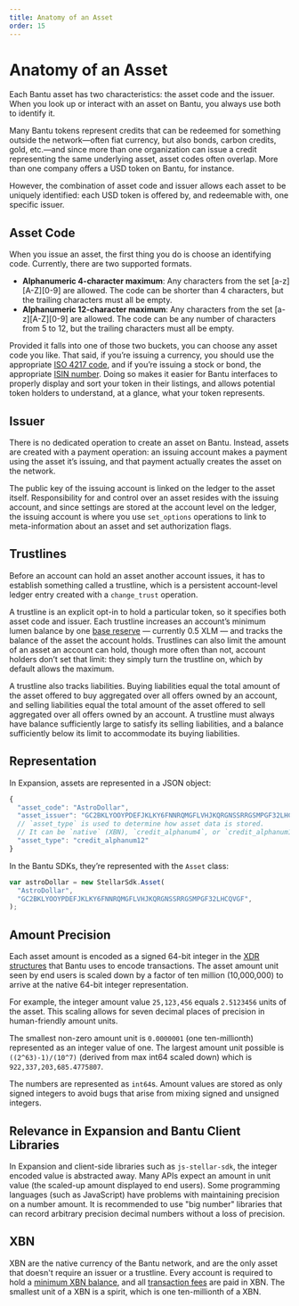 ```yaml
---
title: Anatomy of an Asset
order: 15
---
```


# Anatomy of an Asset

Each Bantu asset has two characteristics: the asset code and the issuer. When you look up or interact with an asset on Bantu, you always use both to identify it.

Many Bantu tokens represent credits that can be redeemed for something outside the network—often fiat currency, but also bonds, carbon credits, gold, etc.—and since more than one organization can issue a credit representing the same underlying asset, asset codes often overlap. More than one company offers a USD token on Bantu, for instance.

However, the combination of asset code and issuer allows each asset to be uniquely identified: each USD token is offered by, and redeemable with, one specific issuer.

## Asset Code

When you issue an asset, the first thing you do is choose an identifying code. Currently, there are two supported formats.

* **Alphanumeric 4-character maximum**: Any characters from the set \[a-z\]\[A-Z\]\[0-9\] are allowed. The code can be shorter than 4 characters, but the trailing characters must all be empty.
* **Alphanumeric 12-character maximum**: Any characters from the set \[a-z\]\[A-Z\]\[0-9\] are allowed. The code can be any number of characters from 5 to 12, but the trailing characters must all be empty.

Provided it falls into one of those two buckets, you can choose any asset code you like. That said, if you’re issuing a currency, you should use the appropriate [ISO 4217 code](https://en.wikipedia.org/wiki/ISO_4217), and if you’re issuing a stock or bond, the appropriate [ISIN number](https://en.wikipedia.org/wiki/International_Securities_Identification_Number). Doing so makes it easier for Bantu interfaces to properly display and sort your token in their listings, and allows potential token holders to understand, at a glance, what your token represents.

## Issuer

There is no dedicated operation to create an asset on Bantu. Instead, assets are created with a payment operation: an issuing account makes a payment using the asset it’s issuing, and that payment actually creates the asset on the network.

The public key of the issuing account is linked on the ledger to the asset itself. Responsibility for and control over an asset resides with the issuing account, and since settings are stored at the account level on the ledger, the issuing account is where you use `set_options` operations to link to meta-information about an asset and set authorization flags.

## Trustlines

Before an account can hold an asset another account issues, it has to establish something called a trustline, which is a persistent account-level ledger entry created with a `change_trust` operation.

A trustline is an explicit opt-in to hold a particular token, so it specifies both asset code and issuer. Each trustline increases an account’s minimum lumen balance by one [base reserve](../glossary/minimum-balance.md) — currently 0.5 XLM — and tracks the balance of the asset the account holds. Trustlines can also limit the amount of an asset an account can hold, though more often than not, account holders don’t set that limit: they simply turn the trustline on, which by default allows the maximum.

A trustline also tracks liabilities. Buying liabilities equal the total amount of the asset offered to buy aggregated over all offers owned by an account, and selling liabilities equal the total amount of the asset offered to sell aggregated over all offers owned by an account. A trustline must always have balance sufficiently large to satisfy its selling liabilities, and a balance sufficiently below its limit to accommodate its buying liabilities.

## Representation

In Expansion, assets are represented in a JSON object:

```javascript
{
  "asset_code": "AstroDollar",
  "asset_issuer": "GC2BKLYOOYPDEFJKLKY6FNNRQMGFLVHJKQRGNSSRRGSMPGF32LHCQVGF",
  // `asset_type` is used to determine how asset data is stored.
  // It can be `native` (XBN), `credit_alphanum4`, or `credit_alphanum12`.
  "asset_type": "credit_alphanum12"
}
```

In the Bantu SDKs, they’re represented with the `Asset` class:

```javascript
var astroDollar = new StellarSdk.Asset(
  "AstroDollar",
  "GC2BKLYOOYPDEFJKLKY6FNNRQMGFLVHJKQRGNSSRRGSMPGF32LHCQVGF",
);
```

## Amount Precision

Each asset amount is encoded as a signed 64-bit integer in the [XDR structures](../glossary/xdr.md) that Bantu uses to encode transactions. The asset amount unit seen by end users is scaled down by a factor of ten million \(10,000,000\) to arrive at the native 64-bit integer representation.

For example, the integer amount value `25,123,456` equals `2.5123456` units of the asset. This scaling allows for seven decimal places of precision in human-friendly amount units.

The smallest non-zero amount unit is `0.0000001` \(one ten-millionth\) represented as an integer value of one. The largest amount unit possible is `((2^63)-1)/(10^7)` \(derived from max int64 scaled down\) which is `922,337,203,685.4775807`.

The numbers are represented as `int64`s. Amount values are stored as only signed integers to avoid bugs that arise from mixing signed and unsigned integers.

## Relevance in Expansion and Bantu Client Libraries

In Expansion and client-side libraries such as `js-stellar-sdk`, the integer encoded value is abstracted away. Many APIs expect an amount in unit value \(the scaled-up amount displayed to end users\). Some programming languages \(such as JavaScript\) have problems with maintaining precision on a number amount. It is recommended to use "big number" libraries that can record arbitrary precision decimal numbers without a loss of precision.

## XBN

XBN are the native currency of the Bantu network, and are the only asset that doesn't require an issuer or a trustline. Every account is required to hold a [minimum XBN balance](../glossary/minimum-balance.md), and all [transaction fees](../glossary/fees.md) are paid in XBN. The smallest unit of a XBN is a spirit, which is one ten-millionth of a XBN.

